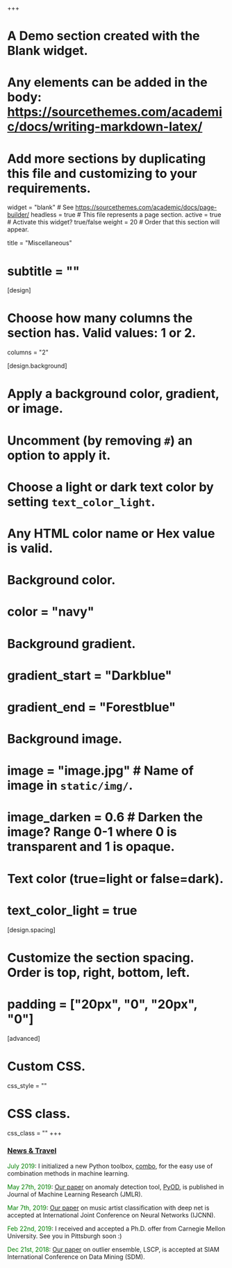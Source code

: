 +++
# A Demo section created with the Blank widget.
# Any elements can be added in the body: https://sourcethemes.com/academic/docs/writing-markdown-latex/
# Add more sections by duplicating this file and customizing to your requirements.

widget = "blank"  # See https://sourcethemes.com/academic/docs/page-builder/
headless = true  # This file represents a page section.
active = true  # Activate this widget? true/false
weight = 20  # Order that this section will appear.

title = "Miscellaneous"
# subtitle = ""

[design]
  # Choose how many columns the section has. Valid values: 1 or 2.
  columns = "2"

[design.background]
  # Apply a background color, gradient, or image.
  #   Uncomment (by removing `#`) an option to apply it.
  #   Choose a light or dark text color by setting `text_color_light`.
  #   Any HTML color name or Hex value is valid.

  # Background color.
  # color = "navy"
  
  # Background gradient.
  # gradient_start = "Darkblue"
  # gradient_end = "Forestblue"
  
  # Background image.
  # image = "image.jpg"  # Name of image in `static/img/`.
  # image_darken = 0.6  # Darken the image? Range 0-1 where 0 is transparent and 1 is opaque.

  # Text color (true=light or false=dark).
  # text_color_light = true

[design.spacing]
  # Customize the section spacing. Order is top, right, bottom, left.
  # padding = ["20px", "0", "20px", "0"]

[advanced]
 # Custom CSS. 
 css_style = ""
 
 # CSS class.
 css_class = ""
+++

### <u>News & Travel</u>

<span style="color:green">July 2019</span>: I initialized a new Python toolbox, [combo](https://github.com/yzhao062/combo), for the easy use of combination methods in machine learning.

<span style="color:green">May 27th, 2019</span>: [Our paper](papers/19-jmlr-pyod.pdf) on anomaly detection tool, [PyOD](https://github.com/yzhao062/pyod), is published in Journal of Machine Learning Research (JMLR). 

<span style="color:green">Mar 7th, 2019</span>: [Our paper](papers/19-ijcnn-music.pdf) on music artist classification with deep net is accepted at International Joint Conference on Neural Networks (IJCNN).

<span style="color:green">Feb 22nd, 2019</span>: I received and accepted a Ph.D. offer from Carnegie Mellon University. See you in Pittsburgh soon :)

<span style="color:green">Dec 21st, 2018</span>: [Our paper](papers/19-sdm-lscp.pdf) on outlier ensemble, LSCP, is accepted at SIAM International Conference on Data Mining (SDM).

